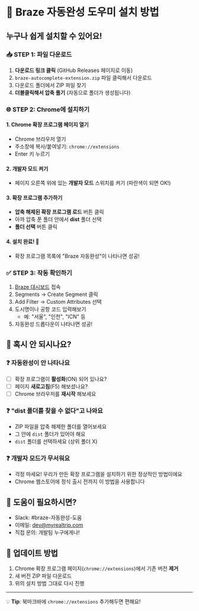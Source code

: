 # 🚀 Braze 자동완성 도우미 설치 방법

## 누구나 쉽게 설치할 수 있어요! 

### 📥 STEP 1: 파일 다운로드
1. **다운로드 링크 클릭** (GitHub Releases 페이지로 이동)
2. `braze-autocomplete-extension.zip` 파일 클릭해서 다운로드
3. 다운로드 폴더에서 ZIP 파일 찾기
4. **더블클릭해서 압축 풀기** (자동으로 폴더가 생성됩니다)

### 🌐 STEP 2: Chrome에 설치하기

#### 1. Chrome 확장 프로그램 페이지 열기
- Chrome 브라우저 열기
- 주소창에 복사/붙여넣기: `chrome://extensions`
- Enter 키 누르기

#### 2. 개발자 모드 켜기
- 페이지 오른쪽 위에 있는 **개발자 모드** 스위치를 켜기 (파란색이 되면 OK!)

#### 3. 확장 프로그램 추가하기
- **압축 해제된 확장 프로그램 로드** 버튼 클릭
- 아까 압축 푼 폴더 안에서 **dist** 폴더 선택
- **폴더 선택** 버튼 클릭

#### 4. 설치 완료! 🎉
- 확장 프로그램 목록에 "Braze 자동완성"이 나타나면 성공!

### ✅ STEP 3: 작동 확인하기
1. [Braze 대시보드](https://dashboard-03.braze.com) 접속
2. Segments → Create Segment 클릭
3. Add Filter → Custom Attributes 선택
4. 도시명이나 공항 코드 입력해보기
   - 예: "서울", "인천", "ICN" 등
5. 자동완성 드롭다운이 나타나면 성공! 

## 🔧 혹시 안 되시나요?

### ❓ 자동완성이 안 나타나요
- [ ] 확장 프로그램이 **활성화**(ON) 되어 있나요?
- [ ] 페이지 **새로고침**(F5) 해보셨나요?
- [ ] Chrome 브라우저를 **재시작** 해보세요

### ❓ "dist 폴더를 찾을 수 없다"고 나와요
- ZIP 파일을 압축 해제한 폴더를 열어보세요
- 그 안에 `dist` 폴더가 있어야 해요
- `dist` 폴더를 선택하세요 (상위 폴더 X)

### ❓ 개발자 모드가 무서워요
- 걱정 마세요! 우리가 만든 확장 프로그램을 설치하기 위한 정상적인 방법이에요
- Chrome 웹스토어에 정식 출시 전까지 이 방법을 사용합니다

## 📱 도움이 필요하시면?
- Slack: #braze-자동완성-도움
- 이메일: dev@myrealtrip.com
- 직접 문의: 개발팀 누구에게나!

## 🔄 업데이트 방법
1. Chrome 확장 프로그램 페이지(`chrome://extensions`)에서 기존 버전 **제거**
2. 새 버전 ZIP 파일 다운로드
3. 위의 설치 방법 그대로 다시 진행

---
💡 **Tip**: 북마크바에 `chrome://extensions` 추가해두면 편해요!
